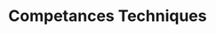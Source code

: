 ---
title: Competances Techniques
menu:
  sidebar:
    name: Competances Techniques
    identifier: technique
    weight: 20
---